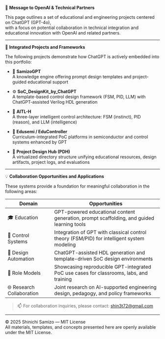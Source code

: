 🤝 **Message to OpenAI & Technical Partners**

This page outlines a set of educational and engineering projects centered on ChatGPT (GPT-4o),  
with a focus on potential collaboration in technical integration and educational innovation with OpenAI and related partners.

---

🔧 **Integrated Projects and Frameworks**

The following projects demonstrate how ChatGPT is actively embedded into this portfolio:

- 🧠 **SamizoGPT**  
  A knowledge engine offering prompt design templates and project-guided educational support

- ⚙️ **SoC_DesignKit_by_ChatGPT**  
  A template-based control design framework (FSM, PID, LLM) with ChatGPT-assisted Verilog HDL generation

- 🤖 **AITL-H**  
  A three-layer intelligent control architecture: FSM (instinct), PID (reason), and LLM (intelligence)

- 📘 **Edusemi / EduController**  
  Curriculum-integrated PoC platforms in semiconductor and control systems enhanced by GPT

- 🧩 **Project Design Hub (PDH)**  
  A virtualized directory structure unifying educational resources, design artifacts, project logs, and evaluations

---

💡 **Collaboration Opportunities and Applications**

These systems provide a foundation for meaningful collaboration in the following areas:

| Domain | Opportunities |
|--------|---------------|
| 🎓 Education | GPT-powered educational content generation, prompt scaffolding, and guided learning tools |
| 🤖 Control Systems | Integration of GPT with classical control theory (FSM/PID) for intelligent system modeling |
| 🧠 Design Automation | ChatGPT-assisted HDL generation and template-driven SoC design environments |
| 📘 Role Models | Showcasing reproducible GPT-integrated PoC use cases for classrooms, labs, and training |
| 🌐 Research Collaboration | Joint research on AI-supported engineering design, pedagogy, and policy frameworks |

> 📫 For collaboration inquiries, please contact: [shin3t72@gmail.com](mailto:shin3t72@gmail.com)

---

© 2025 Shinichi Samizo — MIT License  
All materials, templates, and concepts presented here are openly available under the MIT License.
